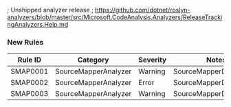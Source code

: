 ﻿; Unshipped analyzer release
; https://github.com/dotnet/roslyn-analyzers/blob/master/src/Microsoft.CodeAnalysis.Analyzers/ReleaseTrackingAnalyzers.Help.md

### New Rules
Rule ID | Category | Severity | Notes
--------|----------|----------|-------
SMAP0001 | SourceMapperAnalyzer | Warning | SourceMapperDescriptors
SMAP0002 | SourceMapperAnalyzer | Error | SourceMapperDescriptors
SMAP0003 | SourceMapperAnalyzer | Warning | SourceMapperDescriptors
